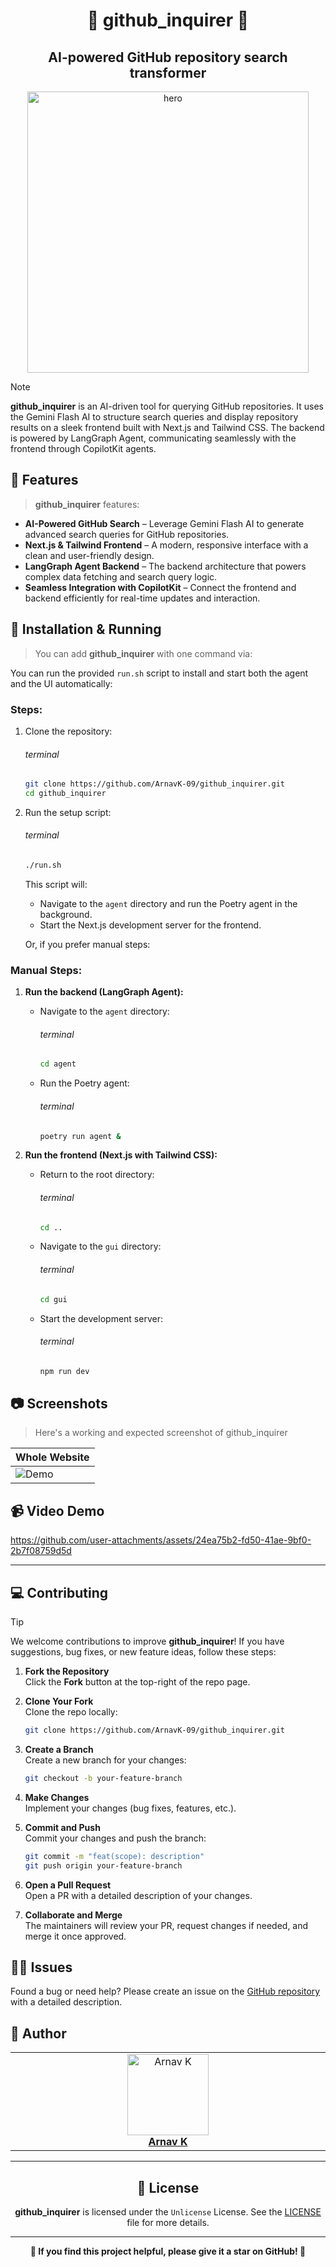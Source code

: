 <h1 align="center">🍢 github_inquirer 🍢</h1>
<h2 align="center">AI-powered GitHub repository search transformer</h2>

<p align="center">
    <img alt="hero" width="450" src="https://emoji-route.deno.dev/svg/🍢" />
</p>

> [!NOTE]  
> **github_inquirer** is an AI-driven tool for querying GitHub repositories. It uses the Gemini Flash AI to structure search queries and display repository results on a sleek frontend built with Next.js and Tailwind CSS. The backend is powered by LangGraph Agent, communicating seamlessly with the frontend through CopilotKit agents.

## 🌟 Features

> **github_inquirer** features:

- **AI-Powered GitHub Search** – Leverage Gemini Flash AI to generate advanced search queries for GitHub repositories.
- **Next.js & Tailwind Frontend** – A modern, responsive interface with a clean and user-friendly design.
- **LangGraph Agent Backend** – The backend architecture that powers complex data fetching and search query logic.
- **Seamless Integration with CopilotKit** – Connect the frontend and backend efficiently for real-time updates and interaction.


## 🔪 Installation & Running

> You can add **github_inquirer** with one command via:



You can run the provided `run.sh` script to install and start both the agent and the UI automatically:

### Steps:

1. Clone the repository:
   ###### terminal
   ```bash
   git clone https://github.com/ArnavK-09/github_inquirer.git
   cd github_inquirer
   ```

3. Run the setup script:
   ###### terminal
   ```bash
   ./run.sh
   ```

   This script will:
   - Navigate to the `agent` directory and run the Poetry agent in the background.
   - Start the Next.js development server for the frontend.

   Or, if you prefer manual steps:

### Manual Steps:

1. **Run the backend (LangGraph Agent):**
   - Navigate to the `agent` directory:
     ###### terminal
     ```bash
     cd agent
     ```
   - Run the Poetry agent:
     ###### terminal
     ```bash
     poetry run agent &
     ```

2. **Run the frontend (Next.js with Tailwind CSS):**
   - Return to the root directory:
     ###### terminal
     ```bash
     cd ..
     ```
   - Navigate to the `gui` directory:
     ###### terminal
     ```bash
     cd gui
     ```
   - Start the development server:
     ###### terminal
     ```bash
     npm run dev
     ```


## 📷 Screenshots

> Here's a working and expected screenshot of github_inquirer


| Whole Website  |
|------------|
| ![Demo](screenshot.jpeg) |

## 📹 Video Demo



https://github.com/user-attachments/assets/24ea75b2-fd50-41ae-9bf0-2b7f08759d5d



---

## 💻 Contributing

> [!TIP]  
> We welcome contributions to improve **github_inquirer**! If you have suggestions, bug fixes, or new feature ideas, follow these steps:

1. **Fork the Repository**  
   Click the **Fork** button at the top-right of the repo page.

2. **Clone Your Fork**  
   Clone the repo locally:

   ```bash
   git clone https://github.com/ArnavK-09/github_inquirer.git
   ```

3. **Create a Branch**  
   Create a new branch for your changes:

   ```bash
   git checkout -b your-feature-branch
   ```

4. **Make Changes**  
   Implement your changes (bug fixes, features, etc.).

5. **Commit and Push**  
   Commit your changes and push the branch:

   ```bash
   git commit -m "feat(scope): description"
   git push origin your-feature-branch
   ```

6. **Open a Pull Request**  
   Open a PR with a detailed description of your changes.

7. **Collaborate and Merge**  
   The maintainers will review your PR, request changes if needed, and merge it once approved.

## 🙋‍♂️ Issues

Found a bug or need help? Please create an issue on the [GitHub repository](https://github.com/ArnavK-09/github_inquirer/issues) with a detailed description.

## 👤 Author

<table>
  <tbody>
    <tr>
        <td align="center" valign="top" width="14.28%"><a href="https://github.com/ArnavK-09"><img src="https://github.com/ArnavK-09.png?s=100" width="130px;" alt="Arnav K"/></a><br /><a href="https://github.com/ArnavK-09"<h4><b>Arnav K</b></h3></a></td>
    </tr>
  </tbody>
</table>

---

<h2 align="center">📄 License</h2>

<p align="center">
<strong>github_inquirer</strong> is licensed under the <code>Unlicense</code> License. See the <a href="https://github.com/ArnavK-09/github_inquirer/blob/main/LICENSE">LICENSE</a> file for more details.
</p>

---

<p align="center">
    <strong>🌟 If you find this project helpful, please give it a star on GitHub! 🌟</strong>
</p>
